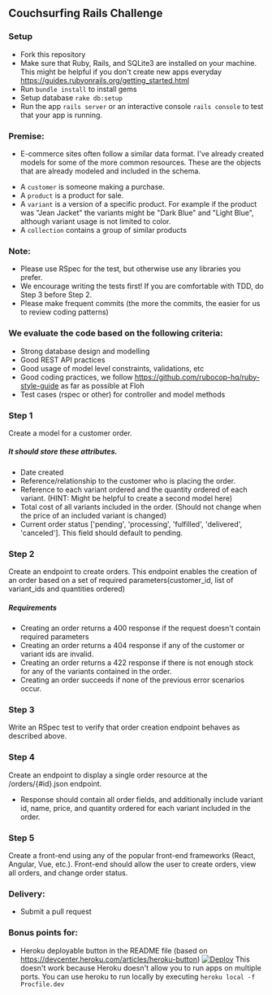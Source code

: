 ## Couchsurfing Rails Challenge

### Setup
* Fork this repository
* Make sure that Ruby, Rails, and SQLite3 are installed on your machine. This might be helpful if you don't create new apps everyday https://guides.rubyonrails.org/getting_started.html
* Run ```bundle install``` to install gems
* Setup database ```rake db:setup```
* Run the app ```rails server``` or an interactive console ```rails console``` to test that your app is running.

### Premise:
* E-commerce sites often follow a similar data format. I've already created models for some of the more common resources.
These are the objects that are already modeled and included in the schema.
- A ```customer``` is someone making a purchase.
- A ```product``` is a product for sale.
- A ```variant``` is a version of a specific product. For example if the product was "Jean Jacket" the variants might be "Dark Blue" and "Light Blue", although variant usage is not limited to color.
- A ```collection``` contains a group of similar products

### Note:
* Please use RSpec for the test, but otherwise use any libraries you prefer.
* We encourage writing the tests first! If you are comfortable with TDD, do Step 3 before Step 2.
* Please make frequent commits (the more the commits, the easier for us to review coding patterns)

### We evaluate the code based on the following criteria:
* Strong database design and modelling
* Good REST API practices
* Good usage of model level constraints, validations, etc
* Good coding practices, we follow https://github.com/rubocop-hq/ruby-style-guide as far as possible at Floh
* Test cases (rspec or other) for controller and model methods

### Step 1
Create a model for a customer order.
##### It should store these attributes.
* Date created
* Reference/relationship to the customer who is placing the order.
* Reference to each variant ordered and the quantity ordered of each variant. (HINT: Might be helpful to create a second model here)
* Total cost of all variants included in the order. (Should not change when the price of an included variant is changed)
* Current order status ['pending', 'processing', 'fulfilled', 'delivered', 'canceled']. This field should default to pending.

### Step 2
Create an endpoint to create orders. This endpoint enables the creation of an order based on a set of required parameters(customer_id, list of variant_ids and quantities ordered)
##### Requirements
* Creating an order returns a 400 response if the request doesn't contain required parameters
* Creating an order returns a 404 response if any of the customer or variant ids are invalid.
* Creating an order returns a 422 response if there is not enough stock for any of the variants contained in the order.
* Creating an order succeeds if none of the previous error scenarios occur.

### Step 3
Write an RSpec test to verify that order creation endpoint behaves as described above.

### Step 4
Create an endpoint to display a single order resource at the  /orders/{#id}.json endpoint.
* Response should contain all order fields, and additionally include variant id, name, price, and quantity ordered for each variant included in the order.

### Step 5
Create a front-end using any of the popular front-end frameworks (React, Angular, Vue, etc.). 
Front-end should allow the user to create orders, view all orders, and change order status. 

### Delivery:
* Submit a pull request

### Bonus points for:
* Heroku deployable button in the README file (based on https://devcenter.heroku.com/articles/heroku-button)
[![Deploy](https://www.herokucdn.com/deploy/button.svg)](https://heroku.com/deploy)
This doesn't work because Heroku doesn't allow you to run apps on multiple ports. You can use heroku to run locally by executing `heroku local -f Procfile.dev`
